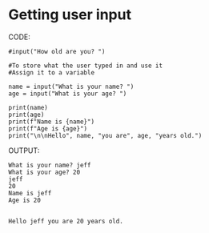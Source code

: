 # Getting user input

CODE:

    #input("How old are you? ")

    #To store what the user typed in and use it
    #Assign it to a variable

    name = input("What is your name? ")
    age = input("What is your age? ")

    print(name)
    print(age)
    print(f"Name is {name}")
    print(f"Age is {age}")
    print("\n\nHello", name, "you are", age, "years old.")





OUTPUT:

    What is your name? jeff
    What is your age? 20
    jeff
    20
    Name is jeff
    Age is 20


    Hello jeff you are 20 years old.
